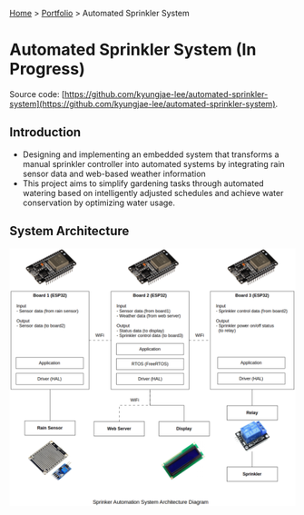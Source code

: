 <a href="../">Home</a> > <a href="./">Portfolio</a> > Automated Sprinkler System

# Automated Sprinkler System (In Progress)

Source code: [https://github.com/kyungjae-lee/automated-sprinkler-system](https://github.com/kyungjae-lee/automated-sprinkler-system).



## Introduction

* Designing and implementing an embedded system that transforms a manual sprinkler controller into automated systems by integrating rain sensor data and web-based weather information
* This project aims to simplify gardening tasks through automated watering based on intelligently adjusted schedules and achieve water conservation by optimizing water usage.



## System Architecture



<img src="img/sprinkler-automation-system-architecture-diagram.png" alt="sprinkler-automation-system-architecture-diagram" width="1000">
